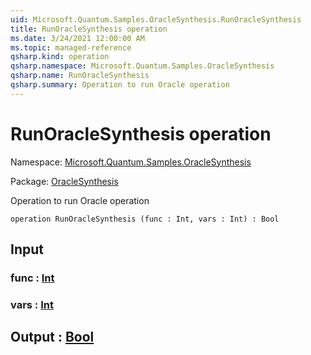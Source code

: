 ```yaml
---
uid: Microsoft.Quantum.Samples.OracleSynthesis.RunOracleSynthesis
title: RunOracleSynthesis operation
ms.date: 3/24/2021 12:00:00 AM
ms.topic: managed-reference
qsharp.kind: operation
qsharp.namespace: Microsoft.Quantum.Samples.OracleSynthesis
qsharp.name: RunOracleSynthesis
qsharp.summary: Operation to run Oracle operation
---
```


# RunOracleSynthesis operation

Namespace: [Microsoft.Quantum.Samples.OracleSynthesis](xref:Microsoft.Quantum.Samples.OracleSynthesis)

Package: [OracleSynthesis](https://nuget.org/packages/OracleSynthesis)


Operation to run Oracle operation

```qsharp
operation RunOracleSynthesis (func : Int, vars : Int) : Bool
```


## Input

### func : [Int](xref:microsoft.quantum.lang-ref.int)




### vars : [Int](xref:microsoft.quantum.lang-ref.int)





## Output : [Bool](xref:microsoft.quantum.lang-ref.bool)

